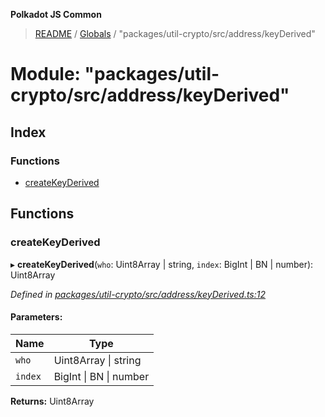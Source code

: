 **Polkadot JS Common**

> [README](../README.md) / [Globals](../globals.md) / "packages/util-crypto/src/address/keyDerived"

# Module: "packages/util-crypto/src/address/keyDerived"

## Index

### Functions

* [createKeyDerived](_packages_util_crypto_src_address_keyderived_.md#createkeyderived)

## Functions

### createKeyDerived

▸ **createKeyDerived**(`who`: Uint8Array \| string, `index`: BigInt \| BN \| number): Uint8Array

*Defined in [packages/util-crypto/src/address/keyDerived.ts:12](https://github.com/polkadot-js/common/blob/975103fd/packages/util-crypto/src/address/keyDerived.ts#L12)*

#### Parameters:

Name | Type |
------ | ------ |
`who` | Uint8Array \| string |
`index` | BigInt \| BN \| number |

**Returns:** Uint8Array
